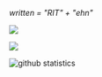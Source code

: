 _written = "RIT" + "ehn"_

<a href="https://gitlab.com/reaitten">
  <img src="https://img.shields.io/badge/@reaitten-white?style=social&logo=gitlab&theme=dark"/></a>

<a href="https://hits.seeyoufarm.com"><img src="https://hits.seeyoufarm.com/api/count/incr/badge.svg?url=https%3A%2F%2Fgithub.com%2Freaitten%2Freaitten&count_bg=%231D3A96&title_bg=%23000000&icon=&icon_color=%23E7E7E7&title=hits&edge_flat=false"/></a>
  
![github statistics](https://github-readme-stats.vercel.app/api?username=reaitten&show_icons=true&theme=dark&count_private=true)  

<!-- BLOG-POST-LIST:START -->
<!-- BLOG-POST-LIST:END -->
